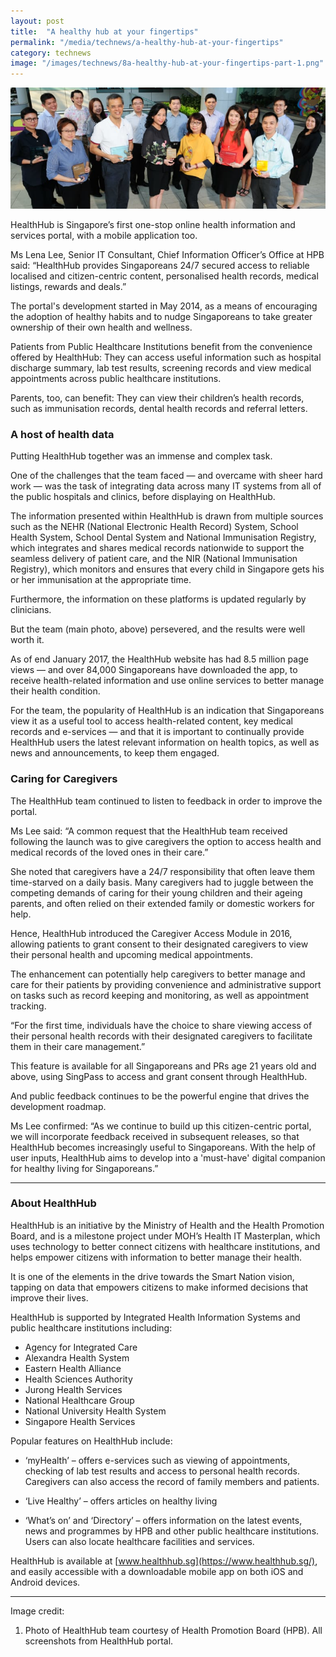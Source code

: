```yaml
---
layout: post
title:  "A healthy hub at your fingertips"
permalink: "/media/technews/a-healthy-hub-at-your-fingertips"
category: technews
image: "/images/technews/8a-healthy-hub-at-your-fingertips-part-1.png"
---
```


![a healthy hub at your fingertips](/images/technews/a-healthy-hub-at-your-fingertips-part-1.png)

HealthHub is Singapore’s first one-stop online health information and services portal, with a mobile application too.

Ms Lena Lee, Senior IT Consultant, Chief Information Officer’s Office at HPB said: “HealthHub provides Singaporeans 24/7 secured access to reliable localised and citizen-centric content, personalised health records, medical listings, rewards and deals.”

The portal's development started in May 2014, as a means of encouraging the adoption of healthy habits and to nudge Singaporeans to take greater ownership of their own health and wellness.

Patients from Public Healthcare Institutions benefit from the convenience offered by HealthHub:  They can access useful information such as hospital discharge summary, lab test results, screening records and view medical appointments across public healthcare institutions.

Parents, too, can benefit: They can view their children’s health records, such as immunisation records, dental health records and referral letters.

### **A host of health data**
Putting HealthHub together was an immense and complex task.

One of the challenges that the team faced — and overcame with sheer hard work  —  was the task of integrating data across many IT systems from all of the public hospitals and clinics, before displaying on HealthHub. 

The information presented within HealthHub is drawn from multiple sources such as the NEHR (National Electronic Health Record) System, School Health System, School Dental System and National Immunisation Registry, which integrates and shares medical records nationwide to support the seamless delivery of patient care, and the NIR (National Immunisation Registry), which monitors and ensures that every child in Singapore gets his or her immunisation at the appropriate time.

Furthermore, the information on these platforms is updated regularly by clinicians.

But the team (main photo, above) persevered, and the results were well worth it.


As of end January 2017, the HealthHub website has had 8.5 million page views — and over 84,000 Singaporeans have downloaded the app, to receive health-related information and use online services to better manage their health condition.

For the team, the popularity of HealthHub is an indication that Singaporeans view it as a useful tool to access health-related content, key medical records and e-services — and that it is important to continually provide HealthHub users the latest relevant information on health topics, as well as news and announcements, to keep them engaged.

### **Caring for Caregivers**
The HealthHub team continued to listen to feedback in order to improve the portal.

Ms Lee said: “A common request that the HealthHub team received following the launch was to give caregivers the option to access health and medical records of the loved ones in their care.”

She noted that caregivers have a 24/7 responsibility that often leave them time-starved on a daily basis.  Many caregivers had to juggle between the competing demands of caring for their young children and their ageing parents, and often relied on their extended family or domestic workers for help.

Hence, HealthHub introduced the Caregiver Access Module in 2016, allowing patients to grant consent to their designated caregivers to view their personal health and upcoming medical appointments. 

The enhancement can potentially help caregivers to better manage and care for their patients by providing convenience and administrative support on tasks such as record keeping and monitoring, as well as appointment tracking. 

“For the first time, individuals have the choice to share viewing access of their personal health records with their designated caregivers to facilitate them in their care management.”

This feature is available for all Singaporeans and PRs age 21 years old and above, using SingPass to access and grant consent through HealthHub.

And public feedback continues to be the powerful engine that drives the development roadmap. 

Ms Lee confirmed: “As we continue to build up this citizen-centric portal, we will incorporate feedback received in subsequent releases, so that HealthHub becomes increasingly useful to Singaporeans. With the help of user inputs, HealthHub aims to develop into a 'must-have' digital companion for healthy living for Singaporeans.”

---

### **About HealthHub**
HealthHub is an initiative by the Ministry of Health and the Health Promotion Board, and is a milestone project under MOH’s Health IT Masterplan, which uses technology to better connect citizens with healthcare institutions, and helps empower citizens with information to better manage their health.

It is one of the elements in the drive towards the Smart Nation vision, tapping on data that empowers citizens to make informed decisions that improve their lives.

HealthHub is supported by Integrated Health Information Systems and public healthcare institutions including:

* Agency for Integrated Care
* Alexandra Health System
* Eastern Health Alliance
* Health Sciences Authority
* Jurong Health Services
* National Healthcare Group
* National University Health System
* Singapore Health Services

Popular features on HealthHub include:

* ‘myHealth’ – offers e-services such as viewing of appointments, checking of lab test results and access to personal health records. Caregivers can also access the record of family members and patients.

* ‘Live Healthy’ – offers articles on healthy living 

* ‘What’s on’ and ‘Directory’ – offers information on the latest events, news and programmes by HPB and other public healthcare institutions. Users can also locate healthcare facilities and services. 

HealthHub is available at [www.healthhub.sg](https://www.healthhub.sg/), and easily accessible with a downloadable mobile app on both iOS and Android devices.

---

Image credit:
1. Photo of HealthHub team courtesy of Health Promotion Board (HPB). All screenshots from HealthHub portal.
